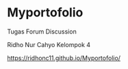 # Myportofolio

Tugas Forum Discussion

Ridho Nur Cahyo
Kelompok 4

https://ridhonc11.github.io/Myportofolio/
